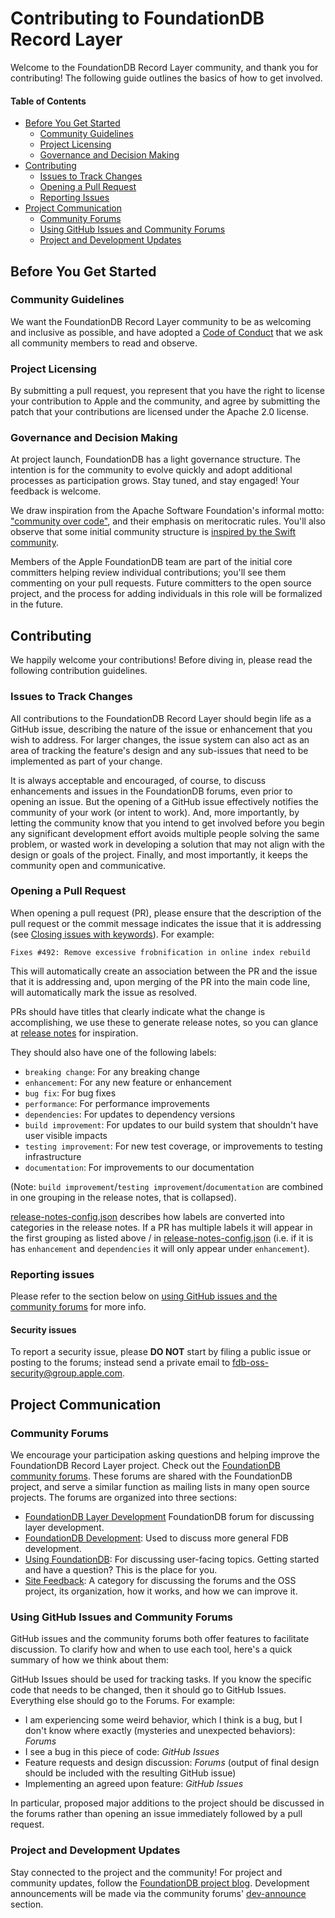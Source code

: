 # Contributing to FoundationDB Record Layer

Welcome to the FoundationDB Record Layer community, and thank you for contributing! 
The following guide outlines the basics of how to get involved.

#### Table of Contents

* [Before You Get Started](#before-you-get-started)
  * [Community Guidelines](#community-guidelines)
  * [Project Licensing](#project-licensing)
  * [Governance and Decision Making](#governance-and-decision-making)
* [Contributing](#contributing)
  * [Issues to Track Changes](#issues-to-track-changes)
  * [Opening a Pull Request](#opening-a-pull-request)
  * [Reporting Issues](#reporting-issues)
* [Project Communication](#project-communication)
  * [Community Forums](#community-forums)
  * [Using GitHub Issues and Community Forums](#using-github-issues-and-community-forums)
  * [Project and Development Updates](#project-and-development-updates)

## Before You Get Started

### Community Guidelines

We want the FoundationDB Record Layer community to be as welcoming and inclusive as 
possible, and have adopted a [Code of Conduct](CODE_OF_CONDUCT.md) that we ask all 
community members to read and observe.

### Project Licensing

By submitting a pull request, you represent that you have the right to license your 
contribution to Apple and the community, and agree by submitting the patch that 
your contributions are licensed under the Apache 2.0 license.

### Governance and Decision Making

At project launch, FoundationDB has a light governance structure. The intention is 
for the community to evolve quickly and adopt additional processes as participation 
grows. Stay tuned, and stay engaged! Your feedback is welcome.

We draw inspiration from the Apache Software Foundation's informal motto: 
["community over code"](https://blogs.apache.org/foundation/entry/asf_15_community_over_code), 
and their emphasis on meritocratic rules. You'll also observe that some initial 
community structure is [inspired by the Swift community](https://swift.org/community/#community-structure).

Members of the Apple FoundationDB team are part of the initial core committers helping 
review individual contributions; you'll see them commenting on your pull requests. 
Future committers to the open source project, and the process for adding individuals 
in this role will be formalized in the future.

## Contributing

We happily welcome your contributions! Before diving in, please read the following
contribution guidelines.

### Issues to Track Changes

All contributions to the FoundationDB Record Layer should begin life as a GitHub
issue, describing the nature of the issue or enhancement that you wish to address.
For larger changes, the issue system can also act as an area of tracking the feature's 
design and any sub-issues that need to be implemented as part of your change. 

It is always acceptable and encouraged, of course, to discuss enhancements
and issues in the FoundationDB forums, even prior to opening an issue. But the opening 
of a GitHub issue effectively notifies the community of your work (or intent to work).
And, more importantly, by letting the community know that you intend to get
involved before you begin any significant development effort avoids multiple
people solving the same problem, or wasted work in developing a solution that 
may not align with the design or goals of the project.  Finally, and most 
importantly, it keeps the community open and communicative.

### Opening a Pull Request

When opening a pull request (PR), please ensure that the description of the pull request
or the commit message indicates the issue that it is addressing (see 
[Closing issues with keywords](https://help.github.com/articles/closing-issues-using-keywords/)).
For example:

    Fixes #492: Remove excessive frobnification in online index rebuild

This will automatically create an association between the PR and the issue that
it is addressing and, upon merging of the PR into the main code line, will 
automatically mark the issue as resolved.

PRs should have titles that clearly indicate what the change is accomplishing,
we use these to generate release notes, so you can glance at
[release notes](docs/sphinx/source/ReleaseNotes.md) for inspiration.

They should also have one of the following labels:
- `breaking change`: For any breaking change
- `enhancement`: For any new feature or enhancement
- `bug fix`: For bug fixes
- `performance`: For performance improvements
- `dependencies`: For updates to dependency versions
- `build improvement`: For updates to our build system that shouldn't have user visible impacts
- `testing improvement`: For new test coverage, or improvements to testing infrastructure
- `documentation`: For improvements to our documentation

(Note: `build improvement`/`testing improvement`/`documentation` are combined in one
grouping in the release notes, that is collapsed).

[release-notes-config.json](build/release-notes-config.json) describes how labels are
converted into categories in the release notes.
If a PR has multiple labels it will appear in the first grouping as listed above /
in [release-notes-config.json](build/release-notes-config.json) (i.e. if it is has
`enhancement` and `dependencies` it will only appear under `enhancement`).

### Reporting issues

Please refer to the section below on [using GitHub issues and the community forums](#using-github-issues-and-community-forums) for more info.

#### Security issues

To report a security issue, please **DO NOT** start by filing a public issue 
or posting to the forums; instead send a private email to 
[fdb-oss-security@group.apple.com](mailto:fdb-oss-security@group.apple.com).

## Project Communication

### Community Forums

We encourage your participation asking questions and helping improve the FoundationDB
Record Layer project. Check out the [FoundationDB community forums](https://forums.foundationdb.org).
These forums are shared with the FoundationDB project, and serve a similar function as 
mailing lists in many open source projects. The forums are organized into three sections:

* [FoundationDB Layer Development](https://forums.foundationdb.org/c/development/fdb-layers)
  FoundationDB forum for discussing layer development.
* [FoundationDB Development](https://forums.foundationdb.org/c/development): Used to discuss 
  more general FDB development.
* [Using FoundationDB](https://forums.foundationdb.org/c/using-foundationdb): For 
  discussing user-facing topics. Getting started and have a question? This is 
  the place for you.
* [Site Feedback](https://forums.foundationdb.org/c/site-feedback): A category for 
  discussing the forums and the OSS project, its organization, how it works, and how 
  we can improve it.

### Using GitHub Issues and Community Forums

GitHub issues and the community forums both offer features to facilitate discussion. To 
clarify how and when to use each tool, here's a quick summary of how we think about them:

GitHub Issues should be used for tracking tasks. If you know the specific code that needs 
to be changed, then it should go to GitHub Issues. Everything else should go to the Forums. 
For example: 

* I am experiencing some weird behavior, which I think is a bug, but I don't know where 
  exactly (mysteries and unexpected behaviors): *Forums*
* I see a bug in this piece of code: *GitHub Issues*
* Feature requests and design discussion: *Forums* (output of final design should be 
  included with the resulting GitHub issue)
* Implementing an agreed upon feature: *GitHub Issues*

In particular, proposed major additions to the project should be discussed in the 
forums rather than opening an issue immediately followed by a pull request. 

### Project and Development Updates
Stay connected to the project and the community! For project and community updates, 
follow the [FoundationDB project blog](https://www.foundationdb.org/blog/). Development 
announcements will be made via the community forums' 
[dev-announce](https://forums.foundationdb.org/c/development/dev-announce) section.

